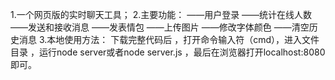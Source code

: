 1.一个网页版的实时聊天工具；
2.主要功能：
 ——用户登录
 ——统计在线人数
 ——发送和接收消息
 ——发表情包
 ——上传图片
 ——修改字体颜色
 ——清空历史消息
 3.本地使用方法：
  下载完整代码后 ，打开命令输入符（cmd），进入文件目录 ，运行node server或者node server.js ，最后在浏览器打开localhost:8080即可。